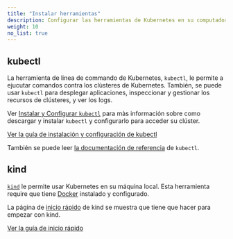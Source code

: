 ```yaml
---
title: "Instalar herramientas"
description: Configurar las herramientas de Kubernetes en su computadora.
weight: 10
no_list: true
---
```


## kubectl

La herramienta de linea de commando de Kubernetes, `kubectl`, le permite a ejucutar comandos contra los clùsteres de Kubernetes. También, se puede usar `kubectl` para desplegar aplicaciones, inspeccionar y gestionar los recursos de clústeres, y ver los logs.

Ver [Instalar y Configurar `kubectl`](/docs/tasks/tools/install-kubectl/) para màs información sobre como descargar y instalar `kubectl` y configurarlo para acceder su clúster.

<a class="btn btn-primary" href="/docs/tasks/tools/install-kubectl/" role="button" aria-label="Ver la guía de instalaciòn y configuración de kubectl">Ver la guía de instalación y configuración de kubectl</a>

También se puede leer [la documentación de referencia](/docs/reference/kubectl) de `kubectl`.

## kind
[`kind`](https://kind.sigs.k8s.io/docs/) le permite usar Kubernetes en su máquina local. Esta herramienta require que tiene [Docker](https://docs.docker.com/get-docker/) instalado y configurado.

La página de [inicio rápido](https://kind.sigs.k8s.io/docs/user/quick-start/) de kind se muestra que tiene que hacer para empezar con kind.

<a class="btn btn-primary" href="https://kind.sigs.k8s.io/docs/user/quick-start/" role="button" aria-label="Ver la guía de inicio rápido">Ver la guía de inicio rápido</a>